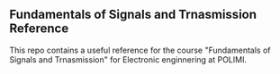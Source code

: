 ## Fundamentals of Signals and Trnasmission Reference

This repo contains a useful reference for the course "Fundamentals of Signals and Trnasmission" for Electronic enginnering at POLIMI.

 

